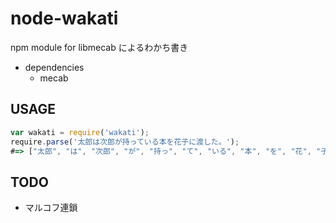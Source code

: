 # node-wakati

npm module for libmecab によるわかち書き

* dependencies
  * mecab

## USAGE

```javascript
var wakati = require('wakati');
require.parse('太郎は次郎が持っている本を花子に渡した。');
#=> ["太郎", "は", "次郎", "が", "持っ", "て", "いる", "本", "を", "花", "子", "に", "渡し", "た", "。"]
```

## TODO

* マルコフ連鎖

